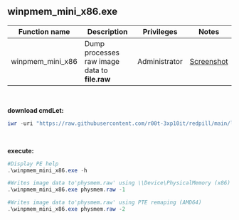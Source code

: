 ## winpmem_mini_x86.exe

|Function name|Description|Privileges|Notes|
|---|---|---|---|
|winpmem_mini_x86|Dump processes raw image data to **file.raw**|Administrator|[Screenshot](https://raw.githubusercontent.com/r00t-3xp10it/redpill/main/lib/Winpmem-mini/winpmem_mini.png)|

<br />

**download cmdLet:**
```powershell
iwr -uri "https://raw.githubusercontent.com/r00t-3xp10it/redpill/main/lib/Winpmem-mini/winpmem_mini_x86.exe" -OutFile "winpmem_mini_x86.exe"
```

<br />

**execute:**
```powershell
#Display PE help
.\winpmem_mini_x86.exe -h

#Writes image data to'physmem.raw' using \\Device\PhysicalMemory (x86)
.\winpmem_mini_x86.exe physmem.raw -1

#Writes image data to'physmem.raw' using PTE remaping (AMD64)
.\winpmem_mini_x86.exe physmem.raw -2
```
